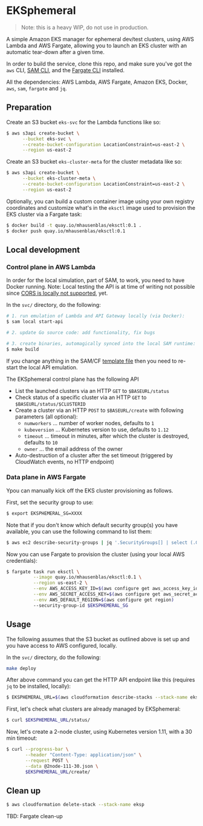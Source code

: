 # EKSphemeral

> Note: this is a heavy WIP, do not use in production.

A simple Amazon EKS manager for ephemeral dev/test clusters, using AWS Lambda and AWS Fargate,
allowing you to launch an EKS cluster with an automatic tear-down after a given time.

In order to build the service, clone this repo, and make sure you've got the `aws` CLI, [SAM CLI](https://github.com/awslabs/aws-sam-cli), and the [Fargate CLI](https://somanymachines.com/fargate/) installed.

All the dependencies: AWS Lambda, AWS Fargate, Amazon EKS, Docker, `aws`, `sam`, `fargate` and `jq`.

## Preparation

Create an S3 bucket `eks-svc` for the Lambda functions like so:

```sh
$ aws s3api create-bucket \
      --bucket eks-svc \
      --create-bucket-configuration LocationConstraint=us-east-2 \
      --region us-east-2
```

Create an S3 bucket `eks-cluster-meta` for the cluster metadata like so:

```sh
$ aws s3api create-bucket \
      --bucket eks-cluster-meta \
      --create-bucket-configuration LocationConstraint=us-east-2 \
      --region us-east-2
```

Optionally, you can build a custom container image using your own registry coordinates and customize what's in the `eksctl` image used to provision the EKS cluster via a Fargate task:

```sh
$ docker build -t quay.io/mhausenblas/eksctl:0.1 .
$ docker push quay.io/mhausenblas/eksctl:0.1
```

## Local development

### Control plane in AWS Lambda

In order for the local simulation, part of SAM, to work, you need to have Docker running. Note: Local testing the API is at time of writing not possible since [CORS is locally not supported](https://github.com/awslabs/aws-sam-cli/issues/323), yet.

In the `svc/` directory, do the following:

```sh
# 1. run emulation of Lambda and API Gateway locally (via Docker):
$ sam local start-api

# 2. update Go source code: add functionality, fix bugs

# 3. create binaries, automagically synced into the local SAM runtime:
$ make build
```

If you change anything in the SAM/CF [template file](svc/template.yaml) then you need to re-start the local API emulation.

The EKSphemeral control plane has the following API

- List the launched clusters via an HTTP `GET` to `$BASEURL/status` 
- Check status of a specific cluster via an HTTP `GET` to `$BASEURL/status/$CLUSTERID`
- Create a cluster via an HTTP `POST` to `$BASEURL/create` with following parameters (all optional):
  - `numworkers` ... number of worker nodes, defaults to `1`
  - `kubeversion` ... Kubernetes version to use, defaults to `1.12`
  - `timeout` ... timeout in minutes, after which the cluster is destroyed, defaults to `10`
  - `owner` ... the email address of the owner
- Auto-destruction of a cluster after the set timeout (triggered by CloudWatch events, no HTTP endpoint)

### Data plane in AWS Fargate

Ypou can manually kick off the EKS cluster provisioning as follows.

First, set the security group to use:

```sh
$ export EKSPHEMERAL_SG=XXXX
```

Note that if you don't know which default security group(s) you have available, you can use the following
command to list them:

```sh
$ aws ec2 describe-security-groups | jq '.SecurityGroups[] | select (.GroupName == "default") | .GroupId'
```

Now you can use Fargate to provision the cluster (using your local AWS credentials):

```sh
$ fargate task run eksctl \
          --image quay.io/mhausenblas/eksctl:0.1 \
          --region us-east-2 \
          --env AWS_ACCESS_KEY_ID=$(aws configure get aws_access_key_id) \
          --env AWS_SECRET_ACCESS_KEY=$(aws configure get aws_secret_access_key) \
          --env AWS_DEFAULT_REGION=$(aws configure get region)
          --security-group-id $EKSPHEMERAL_SG
```

## Usage

The following assumes that the S3 bucket as outlined above is set up and you have access to AWS configured, locally.

In the `svc/` directory, do the following:

```sh
make deploy
```

After above command you can get the HTTP API endpoint like this (requires `jq` to be installed, locally):

```sh
$ EKSPHEMERAL_URL=$(aws cloudformation describe-stacks --stack-name eksp | jq '.Stacks[].Outputs[] | select(.OutputKey=="EKSphemeralAPIEndpoint").OutputValue' -r)
```

First, let's check what clusters are already managed by EKSphemeral:

```sh
$ curl $EKSPHEMERAL_URL/status/
```

Now, let's create a 2-node cluster, using Kubernetes version 1.11, with a 30 min timeout:

```sh
$ curl --progress-bar \
       --header "Content-Type: application/json" \
       --request POST \
       --data @2node-111-30.json \
       $EKSPHEMERAL_URL/create/
```


## Clean up

```bash
$ aws cloudformation delete-stack --stack-name eksp
```

TBD: Fargate clean-up